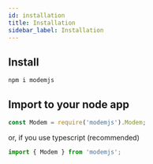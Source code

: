 ```yaml
---
id: installation
title: Installation
sidebar_label: Installation
---
```


## Install

```
npm i modemjs
```

## Import to your node app

```javascript
const Modem = require('modemjs').Modem;
```

or, if you use typescript (recommended)

```typescript
import { Modem } from 'modemjs';
```